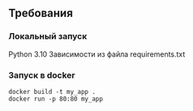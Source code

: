 ## Требования  
### Локальный запуск  
Python 3.10
Зависимости из файла requirements.txt  

### Запуск в docker 
```
docker build -t my_app .
docker run -p 80:80 my_app
```
